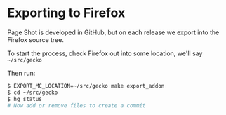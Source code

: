 # Exporting to Firefox

Page Shot is developed in GitHub, but on each release we export into the Firefox source tree.

To start the process, check Firefox out into some location, we'll say `~/src/gecko`

Then run:

```sh
$ EXPORT_MC_LOCATION=~/src/gecko make export_addon
$ cd ~/src/gecko
$ hg status
# Now add or remove files to create a commit
```
